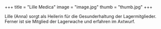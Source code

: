 +++
title = "Lille Medica"
image = "image.jpg"
thumb = "thumb.jpg"
+++

Lille (Anna) sorgt als Heilerin für die Gesunderhaltung der Lagermitglieder. Ferner ist sie Mitglied der Lagerwache und erfahren im Axtwurf.